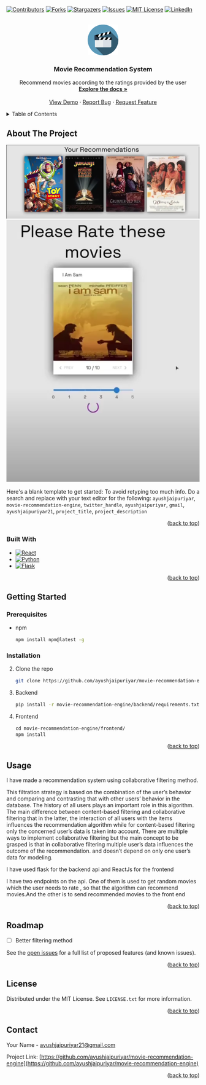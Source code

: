 <div id="top"></div>

[![Contributors][contributors-shield]][contributors-url]
[![Forks][forks-shield]][forks-url]
[![Stargazers][stars-shield]][stars-url]
[![Issues][issues-shield]][issues-url]
[![MIT License][license-shield]][license-url]
[![LinkedIn][linkedin-shield]][linkedin-url]

<!-- PROJECT LOGO -->
<br />
<div align="center">
  <a href="https://github.com/ayushjaipuriyar/movie-recommendation-engine">
    <img src="images/logo.png" alt="Logo" width="80" height="80">
  </a>

<h3 align="center">Movie Recommendation System</h3>

  <p align="center">
    Recommend movies according to the ratings provided by the user
    <br />
    <a href="https://github.com/ayushjaipuriyar/movie-recommendation-engine"><strong>Explore the docs »</strong></a>
    <br />
    <br />
    <a href="https://github.com/ayushjaipuriyar/movie-recommendation-engine">View Demo</a>
    ·
    <a href="https://github.com/ayushjaipuriyar/movie-recommendation-engine/issues">Report Bug</a>
    ·
    <a href="https://github.com/ayushjaipuriyar/movie-recommendation-engine/issues">Request Feature</a>
  </p>
</div>

<!-- TABLE OF CONTENTS -->
<details>
  <summary>Table of Contents</summary>
  <ol>
    <li>
      <a href="#about-the-project">About The Project</a>
      <ul>
        <li><a href="#built-with">Built With</a></li>
      </ul>
    </li>
    <li>
      <a href="#getting-started">Getting Started</a>
      <ul>
        <li><a href="#prerequisites">Prerequisites</a></li>
        <li><a href="#installation">Installation</a></li>
      </ul>
    </li>
    <li><a href="#usage">Usage</a></li>
    <li><a href="#roadmap">Roadmap</a></li>
    <li><a href="#contributing">Contributing</a></li>
    <li><a href="#license">License</a></li>
    <li><a href="#contact">Contact</a></li>
    <li><a href="#acknowledgments">Acknowledgments</a></li>
  </ol>
</details>

<!-- ABOUT THE PROJECT -->

## About The Project

![Product Name Screen Shot][product-recommendation]
![Product Name Screen Shot][product-rating]

Here's a blank template to get started: To avoid retyping too much info. Do a search and replace with your text editor for the following: `ayushjaipuriyar`, `movie-recommendation-engine`, `twitter_handle`, `ayushjaipuriyar`, `gmail`, `ayushjaipuriyar21`, `project_title`, `project_description`

<p align="right">(<a href="#top">back to top</a>)</p>

### Built With

- [![React][react.js]][react-url]
- [![Python][python.org]][python-url]
- [![Flask][flask.com]][flask-url]

<p align="right">(<a href="#top">back to top</a>)</p>

<!-- GETTING STARTED -->

## Getting Started

### Prerequisites

- npm
  ```sh
  npm install npm@latest -g
  ```

### Installation

2. Clone the repo
   ```sh
   git clone https://github.com/ayushjaipuriyar/movie-recommendation-engine.git
   ```
3. Backend

   ```sh
   pip install -r movie-recommendation-engine/backend/requirements.txt
   ```

4. Frontend
   ```
   cd movie-recommendation-engine/frontend/
   npm install
   ```

<p align="right">(<a href="#top">back to top</a>)</p>

<!-- USAGE EXAMPLES -->

## Usage

I have made a recommendation system using collaborative filtering method.

This filtration strategy is based on the combination of the user’s behavior and comparing and contrasting that with other users’ behavior in the database. The history of all users plays an important role in this algorithm. The main difference between content-based filtering and collaborative filtering that in the latter, the interaction of all users with the items influences the recommendation algorithm while for content-based filtering only the concerned user’s data is taken into account. There are multiple ways to implement collaborative filtering but the main concept to be grasped is that in collaborative filtering multiple user’s data influences the outcome of the recommendation. and doesn’t depend on only one user’s data for modeling.

I have used flask for the backend api and ReactJs for the frontend

I have two endpoints on the api. One of them is used to get random movies which the user needs to rate , so that the algorithm can recommend movies.And the other is to send recommended movies to the front end

<p align="right">(<a href="#top">back to top</a>)</p>

## Roadmap

- [ ] Better filtering method

See the [open issues](https://github.com/ayushjaipuriyar/movie-recommendation-engine/issues) for a full list of proposed features (and known issues).

<p align="right">(<a href="#top">back to top</a>)</p>

<!-- LICENSE -->

## License

Distributed under the MIT License. See `LICENSE.txt` for more information.

<p align="right">(<a href="#top">back to top</a>)</p>

<!-- CONTACT -->

## Contact

Your Name - ayushjaipuriyar21@gmail.com

Project Link: [https://github.com/ayushjaipuriyar/movie-recommendation-engine](https://github.com/ayushjaipuriyar/movie-recommendation-engine)

<p align="right">(<a href="#top">back to top</a>)</p>

<!-- MARKDOWN LINKS & IMAGES -->
<!-- https://www.markdownguide.org/basic-syntax/#reference-style-links -->

[contributors-shield]: https://img.shields.io/github/contributors/ayushjaipuriyar/movie-recommendation-engine.svg?style=for-the-badge
[contributors-url]: https://github.com/ayushjaipuriyar/movie-recommendation-engine/graphs/contributors
[forks-shield]: https://img.shields.io/github/forks/ayushjaipuriyar/movie-recommendation-engine.svg?style=for-the-badge
[forks-url]: https://github.com/ayushjaipuriyar/movie-recommendation-engine/network/members
[stars-shield]: https://img.shields.io/github/stars/ayushjaipuriyar/movie-recommendation-engine.svg?style=for-the-badge
[stars-url]: https://github.com/ayushjaipuriyar/movie-recommendation-engine/stargazers
[issues-shield]: https://img.shields.io/github/issues/ayushjaipuriyar/movie-recommendation-engine.svg?style=for-the-badge
[issues-url]: https://github.com/ayushjaipuriyar/movie-recommendation-engine/issues
[license-shield]: https://img.shields.io/github/license/ayushjaipuriyar/movie-recommendation-engine.svg?style=for-the-badge
[license-url]: https://github.com/ayushjaipuriyar/movie-recommendation-engine/blob/master/LICENSE.txt
[linkedin-shield]: https://img.shields.io/badge/-LinkedIn-black.svg?style=for-the-badge&logo=linkedin&colorB=555
[linkedin-url]: https://linkedin.com/in/ayushjaipuriyar
[product-rating]: images/1659528983.png
[product-recommendation]: images/1659528993.png
[react.js]: https://img.shields.io/badge/React-20232A?style=for-the-badge&logo=react&logoColor=61DAFB
[react-url]: https://reactjs.org/
[python.org]: https://img.shields.io/badge/Python-366B98?style=for-the-badge&logo=python&logoColor=F2C53D
[python-url]: https://www.python.org/
[flask-url]: https://flask.palletsprojects.com/en/2.2.0/
[flask.com]: https://img.shields.io/badge/Flask-000?style=for-the-badge&logo=flask&logoColor=fff
